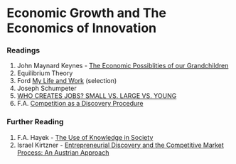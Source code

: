 # Economic Growth and The Economics of Innovation

### Readings


1. John Maynard Keynes - [The Economic Possiblities of our Grandchildren](https://assets.aspeninstitute.org/content/uploads/files/content/upload/Intro_Session1.pdf)
1. Equilibrium Theory
1. Ford [My Life and Work](http://marketcurry.yolasite.com/resources/Henry%20Ford%20-%20My%20life%20and%20work%20(biography).pdf) (selection)
1. Joseph Schumpeter
1. [WHO CREATES JOBS? SMALL VS. LARGE VS. YOUNG](http://www.nber.org/papers/w16300.pdf)
1. F.A. [Competition as a Discovery Procedure](https://mises.org/system/tdf/qjae5_3_3.pdf?file=1&type=document)

### Further Reading

1. F.A. Hayek - [The Use of Knowledge in Society](http://home.uchicago.edu/~vlima/courses/econ200/spring01/hayek.pdf)
1. Israel Kirtzner - [Entrepreneurial Discovery and the Competitive Market Process: An Austrian Approach](http://walkerd.people.cofc.edu/400/Sobel/1B-3.%20Kirzner%20-%20Entrepreneurial%20Discovery%20and%20the%20Competitive%20Market%20Process%20An%20Austrian%20Approach.pdf)
